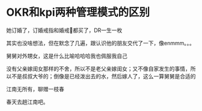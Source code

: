 # OKR和kpi两种管理模式的区别

她订婚了，订婚戒指和婚戒💍都买了，DR一生一枚

其实也没啥想法，但在默念了几遍，跟认识他的朋友交代了一下，像enmmm。。。

舅舅对外甥女，这是什么比喻哈哈哈我也佩服我自己

没有父亲嫁闺女那样的不舍，所以不是老父亲嫁闺女；又不像自家发生的事情，所以不是叔叔大爷的；倒像是已经泼出去的水，然后嫁人了，这么一算舅舅是合适的

江南无所有，聊赠一枝春

春天去趟江南吧。